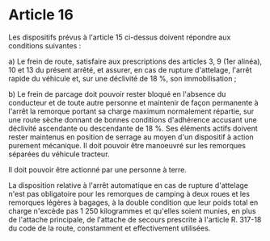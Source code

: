 # Article 16

Les dispositifs prévus à l'article 15 ci-dessus doivent répondre aux conditions suivantes :

a) Le frein de route, satisfaire aux prescriptions des articles 3, 9 (1er alinéa), 10 et 13 du présent arrêté, et assurer, en cas de rupture d'attelage, l'arrêt rapide du véhicule et, sur une déclivité de 18 %, son immobilisation ;

b) Le frein de parcage doit pouvoir rester bloqué en l'absence du conducteur et de toute autre personne et maintenir de façon permanente à l'arrêt la remorque portant sa charge maximum normalement répartie, sur une route sèche donnant de bonnes conditions d'adhérence accusant une déclivité ascendante ou descendante de 18 %. Ses éléments actifs doivent rester maintenus en position de serrage au moyen d'un dispositif à action purement mécanique. Il doit pouvoir être manoeuvré sur les remorques séparées du véhicule tracteur.

Il doit pouvoir être actionné par une personne à terre.

La disposition relative à l'arrêt automatique en cas de rupture d'attelage n'est pas obligatoire pour les remorques de camping à deux roues et les remorques légères à bagages, à la double condition que leur poids total en charge n'excède pas 1 250 kilogrammes et qu'elles soient munies, en plus de l'attache principale, de l'attache de secours prescrite à l'article R. 317-18 du code de la route, constamment et effectivement utilisées.
